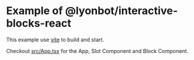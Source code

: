 # Example of @lyonbot/interactive-blocks-react

This example use [vite](https://vitejs.dev/) to build and start.

Checkout [src/App.tsx](src/App.tsx) for the App, Slot Component and Block Component.
